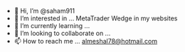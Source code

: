 - 👋 Hi, I’m @saham911
- 👀 I’m interested in ... MetaTrader Wedge in my websites 
- 🌱 I’m currently learning ...
- 💞️ I’m looking to collaborate on ...
- 📫 How to reach me ... almeshal78@hotmail.com

<!---
saham911/saham911 is a ✨ special ✨ repository because its `README.md` (this file) appears on your GitHub profile.
You can click the Preview link to take a look at your changes.
--->
